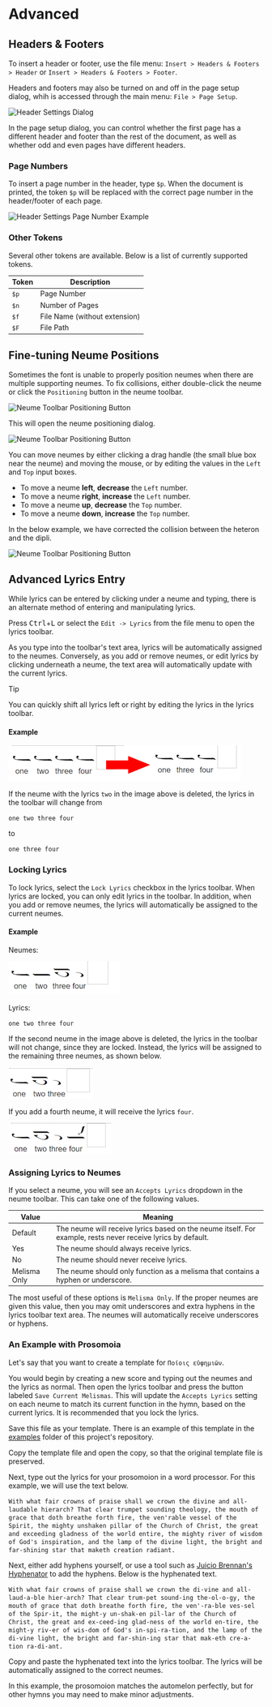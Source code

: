 # Advanced

## Headers & Footers

To insert a header or footer, use the file menu: `Insert > Headers & Footers > Header` or `Insert > Headers & Footers > Footer`.

Headers and footers may also be turned on and off in the page setup dialog, whih is accessed through the main menu: `File > Page Setup`.

![Header Settings Dialog](./images/guide-header-settings-dialog.png)

In the page setup dialog, you can control whether the first page has a different header and footer than the rest of the document, as well as whether odd and even pages have different headers.

### Page Numbers

To insert a page number in the header, type `$p`. When the document is printed, the token `$p` will be replaced with the correct page number in the header/footer of each page.

![Header Settings Page Number Example](./images/guide-header-page-number-example-1.png)

### Other Tokens

Several other tokens are available. Below is a list of currently supported tokens.

| Token | Description                   |
| ----- | ----------------------------- |
| `$p`  | Page Number                   |
| `$n`  | Number of Pages               |
| `$f`  | File Name (without extension) |
| `$F`  | File Path                     |

## Fine-tuning Neume Positions

Sometimes the font is unable to properly position neumes when there are multiple supporting neumes. To fix collisions, either double-click the neume or click the `Positioning` button in the neume toolbar.

![Neume Toolbar Positioning Button](./images/guide-neume-toolbar-positioning.png)

This will open the neume positioning dialog.

![Neume Toolbar Positioning Button](./images/guide-neume-positioning-dialog-1.png)

You can move neumes by either clicking a drag handle (the small blue box near the neume) and moving the mouse, or by editing the values in the `Left` and `Top` input boxes.

- To move a neume **left**, **decrease** the `Left` number.
- To move a neume **right**, **increase** the `Left` number.
- To move a neume **up**, **decrease** the `Top` number.
- To move a neume **down**, **increase** the `Top` number.

In the below example, we have corrected the collision between the heteron and the dipli.

![Neume Toolbar Positioning Button](./images/guide-neume-positioning-dialog-2.png)

## Advanced Lyrics Entry

While lyrics can be entered by clicking under a neume and typing, there is an alternate method of entering and manipulating lyrics.

Press <kbd>Ctrl</kbd>+<kbd>L</kbd> or select the `Edit -> Lyrics` from the file menu to open the lyrics toolbar.

As you type into the toolbar's text area, lyrics will be automatically assigned to the neumes. Conversely, as you add or remove neumes, or edit lyrics by clicking underneath a neume, the text area will automatically update with the current lyrics.

> [!TIP]
> You can quickly shift all lyrics left or right by editing the lyrics in the lyrics toolbar.

#### Example

![Lyrics Toolbar Example](./images/guide-lyrics-toolbar-1.png)

If the neume with the lyrics `two` in the image above is deleted, the lyrics in the toolbar will change from

```
one two three four
```

to

```
one three four
```

### Locking Lyrics

To lock lyrics, select the `Lock Lyrics` checkbox in the lyrics toolbar. When lyrics are locked, you can only edit lyrics in the toolbar. In addition, when you add or remove neumes, the lyrics will automatically be assigned to the current neumes.

#### Example

Neumes:

![Lyrics Toolbar Example](./images/guide-lyrics-toolbar-locked-1.png)

Lyrics:

```
one two three four
```

If the second neume in the image above is deleted, the lyrics in the toolbar will not change, since they are locked. Instead, the lyrics will be assigned to the remaining three neumes, as shown below.

![Lyrics Toolbar Example](./images/guide-lyrics-toolbar-locked-2.png)

If you add a fourth neume, it will receive the lyrics `four`.

![Lyrics Toolbar Example](./images/guide-lyrics-toolbar-locked-3.png)

### Assigning Lyrics to Neumes

If you select a neume, you will see an `Accepts Lyrics` dropdown in the neume toolbar. This can take one of the following values.

| Value        | Meaning                                                                                                      |
| ------------ | ------------------------------------------------------------------------------------------------------------ |
| Default      | The neume will receive lyrics based on the neume itself. For example, rests never receive lyrics by default. |
| Yes          | The neume should always receive lyrics.                                                                      |
| No           | The neume should never receive lyrics.                                                                       |
| Melisma Only | The neume should only function as a melisma that contains a hyphen or underscore.                            |

The most useful of these options is `Melisma Only`. If the proper neumes are given this value, then you may omit underscores and extra hyphens in the lyrics toolbar text area. The neumes will automatically receive underscores or hyphens.

### An Example with Prosomoia

Let's say that you want to create a template for `Ποίοις εὐφημιῶν`.

You would begin by creating a new score and typing out the neumes and the lyrics as normal. Then open the lyrics toolbar and press the button labeled `Save Current Melismas`. This will update the `Accepts Lyrics` setting on each neume to match its current function in the hymn, based on the current lyrics. It is recommended that you lock the lyrics.

Save this file as your template. There is an example of this template in the [examples](https://github.com/neanes/neanes/tree/master/examples) folder of this project's repository.

Copy the template file and open the copy, so that the original template file is preserved.

Next, type out the lyrics for your prosomoion in a word processor. For this example, we will use the text below.

```
With what fair crowns of praise shall we crown the divine and all-laudable hierarch? That clear trumpet sounding theology, the mouth of grace that doth breathe forth fire, the ven'rable vessel of the Spirit, the mighty unshaken pillar of the Church of Christ, the great and exceeding gladness of the world entire, the mighty river of wisdom of God's inspiration, and the lamp of the divine light, the bright and far-shining star that maketh creation radiant.
```

Next, either add hyphens yourself, or use a tool such as [Juicio Brennan's Hyphenator](https://juiciobrennan.com/hyphenator/) to add the hyphens. Below is the hyphenated text.

```
With what fair crowns of praise shall we crown the di-vine and all-laud-a-ble hier-arch? That clear trum-pet sound-ing the-ol-o-gy, the mouth of grace that doth breathe forth fire, the ven'-ra-ble ves-sel of the Spir-it, the might-y un-shak-en pil-lar of the Church of Christ, the great and ex-ceed-ing glad-ness of the world en-tire, the might-y riv-er of wis-dom of God's in-spi-ra-tion, and the lamp of the di-vine light, the bright and far-shin-ing star that mak-eth cre-a-tion ra-di-ant.
```

Copy and paste the hyphenated text into the lyrics toolbar. The lyrics will be automatically assigned to the correct neumes.

In this example, the prosomoion matches the automelon perfectly, but for other hymns you may need to make minor adjustments.
